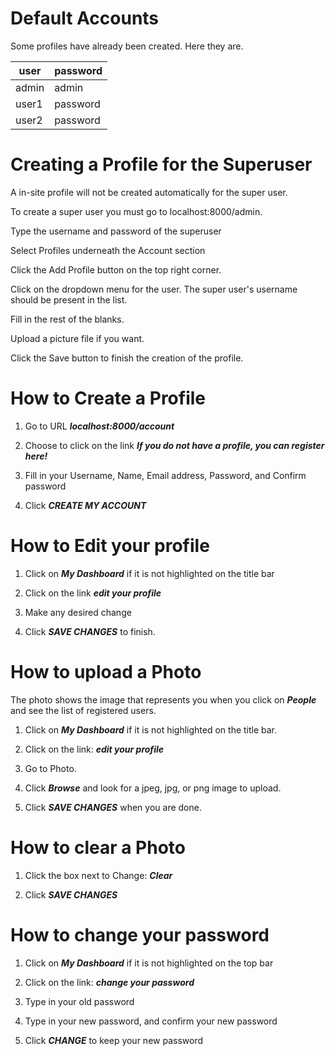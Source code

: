 Default Accounts
================

Some profiles have already been created. Here they are.

| user    | password   |
| ------- | ---------- |
| admin   | admin      |
| user1   | password   |
| user2   | password   |

Creating a Profile for the Superuser
====================================

A in-site profile will not be created automatically for the super user. 

To create a super user you must go to localhost:8000/admin. 

Type the username and password of the superuser

Select Profiles underneath the Account section

Click the Add Profile button on the top right corner.

Click on the dropdown menu for the user. The super user's username should be present in the list.

Fill in the rest of the blanks.

Upload a picture file if you want. 

Click the Save button to finish the creation of the profile.


How to Create a Profile
=======================

1. Go to URL *__localhost:8000/account__*

2. Choose to click on the link *__If you do not have a profile, you can register here!__*

3. Fill in your Username, Name, Email address, Password, and Confirm password

4. Click *__CREATE MY ACCOUNT__*


How to Edit your profile
========================

1. Click on *__My Dashboard__* if it is not highlighted on the title bar

2. Click on the link *__edit your profile__*

3. Make any desired change

4. Click *__SAVE CHANGES__* to finish.

How to upload a Photo
=====================

The photo shows the image that represents you when you click on *__People__* and see the list of registered users.

1. Click on *__My Dashboard__* if it is not highlighted on the title bar.

2. Click on the link: *__edit your profile__*

3. Go to Photo.

4. Click *__Browse__* and look for a jpeg, jpg, or png image to upload. 

5. Click *__SAVE CHANGES__* when you are done.

How to clear a Photo
====================

1. Click the box next to Change: *__Clear__*

2. Click *__SAVE CHANGES__*

How to change your password
===========================

1. Click on *__My Dashboard__* if it is not highlighted on the top bar

2. Click on the link: *__change your password__*

3. Type in your old password

4. Type in your new password, and confirm your new password

5. Click *__CHANGE__* to keep your new password


